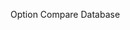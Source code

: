 

Option Compare Database



























































































































































































































































































































































































































































































